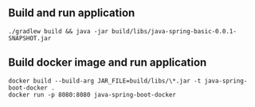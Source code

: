 ## Build and run application
`./gradlew build && java -jar build/libs/java-spring-basic-0.0.1-SNAPSHOT.jar`

## Build docker image and run application

```
docker build --build-arg JAR_FILE=build/libs/\*.jar -t java-spring-boot-docker .
docker run -p 8080:8080 java-spring-boot-docker
```